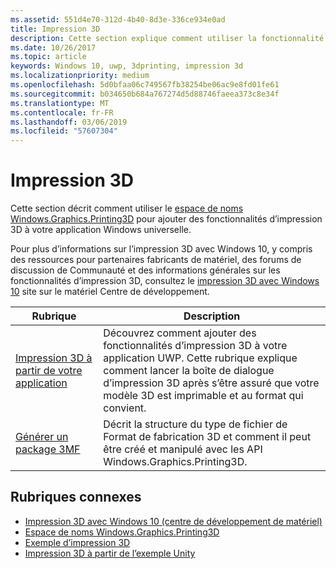```yaml
---
ms.assetid: 551d4e70-312d-4b40-8d3e-336ce934e0ad
title: Impression 3D
description: Cette section explique comment utiliser la fonctionnalité d’impression 3D dans votre application Windows universelle.
ms.date: 10/26/2017
ms.topic: article
keywords: Windows 10, uwp, 3dprinting, impression 3d
ms.localizationpriority: medium
ms.openlocfilehash: 5d0bfaa06c749567fb38254be06ac9e8fd01fe61
ms.sourcegitcommit: b034650b684a767274d5d88746faeea373c8e34f
ms.translationtype: MT
ms.contentlocale: fr-FR
ms.lasthandoff: 03/06/2019
ms.locfileid: "57607304"
---
```

# <a name="3d-printing"></a>Impression 3D


Cette section décrit comment utiliser le [espace de noms Windows.Graphics.Printing3D](https://msdn.microsoft.com/library/windows/apps/windows.graphics.printing3d.aspx) pour ajouter des fonctionnalités d’impression 3D à votre application Windows universelle.  

Pour plus d’informations sur l’impression 3D avec Windows 10, y compris des ressources pour partenaires fabricants de matériel, des forums de discussion de Communauté et des informations générales sur les fonctionnalités d’impression 3D, consultez le [impression 3D avec Windows 10](https://developer.microsoft.com/windows/hardware/3d-print-support-windows-10) site sur le matériel Centre de développement.

| Rubrique | Description |
|-------|-------------|
| [Impression 3D à partir de votre application](3d-print-from-app.md) | Découvrez comment ajouter des fonctionnalités d’impression 3D à votre application UWP. Cette rubrique explique comment lancer la boîte de dialogue d’impression 3D après s’être assuré que votre modèle 3D est imprimable et au format qui convient. |
| [Générer un package 3MF](generate-3mf.md) | Décrit la structure du type de fichier de Format de fabrication 3D et comment il peut être créé et manipulé avec les API Windows.Graphics.Printing3D. |

## <a name="related-topics"></a>Rubriques connexes

* [Impression 3D avec Windows 10 (centre de développement de matériel)](https://developer.microsoft.com/windows/hardware/3d-print-support-windows-10)
* [Espace de noms Windows.Graphics.Printing3D](https://msdn.microsoft.com/library/windows/apps/windows.graphics.printing3d.aspx)
* [Exemple d’impression 3D](https://github.com/Microsoft/Windows-universal-samples/tree/master/Samples/3DPrinting)
* [Impression 3D à partir de l’exemple Unity](https://github.com/Microsoft/Windows-universal-samples/tree/master/Samples/3DPrintingFromUnity)

 
